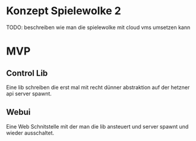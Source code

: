 # Konzept Spielewolke 2
TODO: beschreiben wie man die spielewolke mit cloud vms umsetzen kann

# MVP
## Control Lib
Eine lib schreiben die erst mal mit recht dünner abstraktion auf der hetzner api server spawnt.
## Webui
Eine Web Schnitstelle mit der man die lib ansteuert und server spawnt und wieder ausschaltet.

